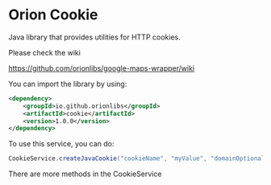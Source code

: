 # Orion Cookie
Java library that provides utilities for HTTP cookies.

Please check the wiki

https://github.com/orionlibs/google-maps-wrapper/wiki

You can import the library by using:  
```xml
<dependency>
    <groupId>io.github.orionlibs</groupId>
    <artifactId>cookie</artifactId>
    <version>1.0.0</version>
</dependency>
```

To use this service, you can do:
```java
CookieService.createJavaCookie("cookieName", "myValue", "domainOptional", expirationInSeconds);
```
There are more methods in the CookieService